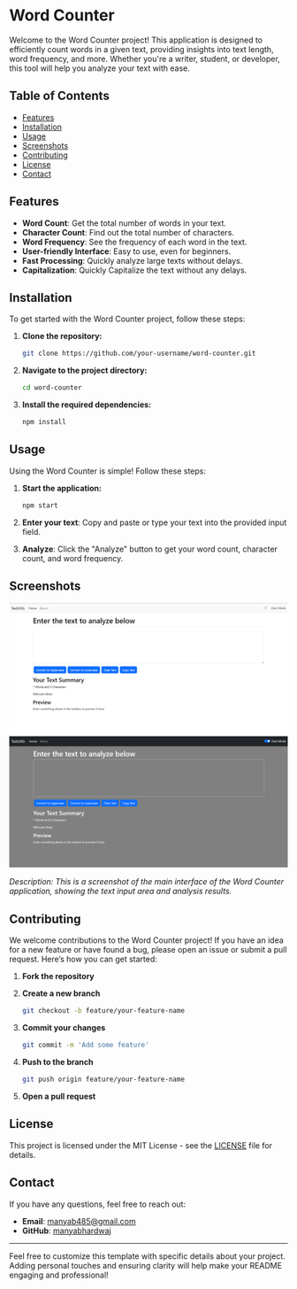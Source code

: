
# Word Counter

Welcome to the Word Counter project! This application is designed to efficiently count words in a given text, providing insights into text length, word frequency, and more. Whether you're a writer, student, or developer, this tool will help you analyze your text with ease.

## Table of Contents

- [Features](#features)
- [Installation](#installation)
- [Usage](#usage)
- [Screenshots](#screenshots)
- [Contributing](#contributing)
- [License](#license)
- [Contact](#contact)

## Features

- **Word Count**: Get the total number of words in your text.
- **Character Count**: Find out the total number of characters.
- **Word Frequency**: See the frequency of each word in the text.
- **User-friendly Interface**: Easy to use, even for beginners.
- **Fast Processing**: Quickly analyze large texts without delays.
- **Capitalization**: Quickly Capitalize the text without any delays.


## Installation

To get started with the Word Counter project, follow these steps:

1. **Clone the repository:**

   ```bash
   git clone https://github.com/your-username/word-counter.git
   ```

2. **Navigate to the project directory:**

   ```bash
   cd word-counter
   ```

3. **Install the required dependencies:**

   ```bash
   npm install
   ```

## Usage

Using the Word Counter is simple! Follow these steps:

1. **Start the application:**

   ```bash
   npm start
   ```

2. **Enter your text**: Copy and paste or type your text into the provided input field.

3. **Analyze**: Click the "Analyze" button to get your word count, character count, and word frequency.

## Screenshots
<img src='./src/PreviewLightMode.png'>
<img src='./src/PreviewDarkMode.png'>

_Description: This is a screenshot of the main interface of the Word Counter application, showing the text input area and analysis results._

## Contributing

We welcome contributions to the Word Counter project! If you have an idea for a new feature or have found a bug, please open an issue or submit a pull request. Here’s how you can get started:

1. **Fork the repository**

2. **Create a new branch**

   ```bash
   git checkout -b feature/your-feature-name
   ```

3. **Commit your changes**

   ```bash
   git commit -m 'Add some feature'
   ```

4. **Push to the branch**

   ```bash
   git push origin feature/your-feature-name
   ```

5. **Open a pull request**

## License

This project is licensed under the MIT License - see the [LICENSE](LICENSE) file for details.

## Contact

If you have any questions, feel free to reach out:

- **Email**: manyab485@gmail.com
- **GitHub**: [manyabhardwaj](https://github.com/manyabhardwaj)

---


Feel free to customize this template with specific details about your project. Adding personal touches and ensuring clarity will help make your README engaging and professional!


